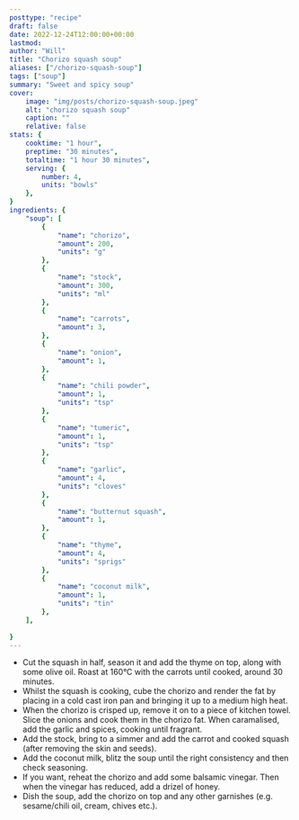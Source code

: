```yaml
---
posttype: "recipe"
draft: false
date: 2022-12-24T12:00:00+00:00
lastmod: 
author: "Will"
title: "Chorizo squash soup"
aliases: ["/chorizo-squash-soup"]
tags: ["soup"]
summary: "Sweet and spicy soup"
cover:
    image: "img/posts/chorizo-squash-soup.jpeg"
    alt: "chorizo squash soup"
    caption: ""
    relative: false
stats: {
    cooktime: "1 hour",
    preptime: "30 minutes",
    totaltime: "1 hour 30 minutes",
    serving: {
        number: 4,
        units: "bowls"
    },
}
ingredients: {
    "soup": [
        {
            "name": "chorizo", 
            "amount": 200, 
            "units": "g"
        },
        {
            "name": "stock",
            "amount": 300, 
            "units": "ml"
        },
        {
            "name": "carrots",
            "amount": 3, 
        },
        {
            "name": "onion",
            "amount": 1, 
        },
        {
            "name": "chili powder", 
            "amount": 1, 
            "units": "tsp"
        },
        {
            "name": "tumeric", 
            "amount": 1, 
            "units": "tsp"
        },
        {
            "name": "garlic", 
            "amount": 4, 
            "units": "cloves"
        },
        {
            "name": "butternut squash", 
            "amount": 1, 
        },
        {
            "name": "thyme", 
            "amount": 4, 
            "units": "sprigs"
        },
        {
            "name": "coconut milk", 
            "amount": 1, 
            "units": "tin"
        },
    ],
    
}
---
```

* Cut the squash in half, season it and add the thyme on top, along with some olive oil. Roast at 160°C with the carrots until cooked, around 30 minutes.
* Whilst the squash is cooking, cube the chorizo and render the fat by placing in a cold cast iron pan and bringing it up to a medium high heat.
* When the chorizo is crisped up, remove it on to a piece of kitchen towel. Slice the onions and cook them in the chorizo fat. When caramalised, add the garlic and spices, cooking until fragrant.
* Add the stock, bring to a simmer and add the carrot and cooked squash (after removing the skin and seeds).
* Add the coconut milk, blitz the soup until the right consistency and then check seasoning.
* If you want, reheat the chorizo and add some balsamic vinegar. Then when the vinegar has reduced, add a drizel of honey.
* Dish the soup, add the chorizo on top and any other garnishes (e.g. sesame/chili oil, cream, chives etc.).